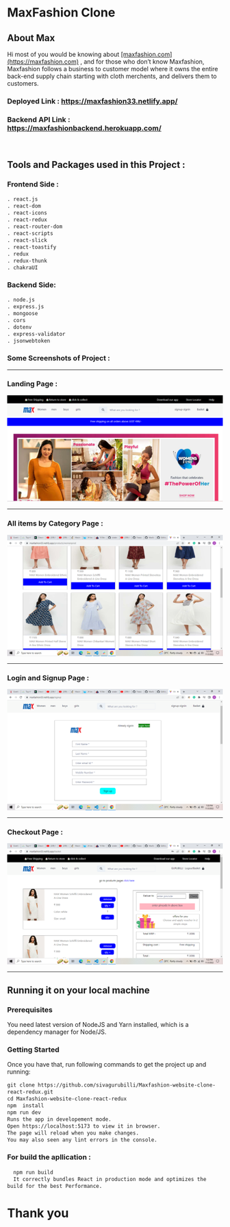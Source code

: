 # MaxFashion Clone
<h2>About Max</h2>
Hi most of you would be knowing about <u>[maxfashion.com](https://maxfashion.com)</u> , and for those who don’t know Maxfashion,  Maxfashion follows a business to customer model where it owns the entire back-end supply chain starting with cloth merchents, and delivers them to customers.
<br/>


### **Deployed Link** : https://maxfashion33.netlify.app/
### **Backend API Link** : https://maxfashionbackend.herokuapp.com/

<br/>
 <h2>Tools and Packages used in this Project   :</h2> 

### Frontend Side :
    . react.js
    . react-dom
    . react-icons
    . react-redux
    . react-router-dom
    . react-scripts
    . react-slick
    . react-toastify
    . redux
    . redux-thunk 
    . chakraUI
    
   

### Backend Side:
    . node.js
    . express.js
    . mongoose
    . cors
    . dotenv
    . express-validator
    . jsonwebtoken

   
 ### Some Screenshots of Project : 
<hr/>

 ### Landing Page :
  <div> <img src="https://github.com/sivagurubilli/Maxfashion-website-clone-react-redux/blob/master/Screenshot%20(189).png?raw=true"> </div>
<hr/>
 <h3>All items by Category Page  : </h3> 
  <div> <img src= "https://github.com/sivagurubilli/Maxfashion-website-clone-react-redux/blob/master/frontend/src/Screenshot%20(247).png?raw=true"> </div>
<hr/>
 <h3>Login and Signup Page  : </h3> 
  <div> <img src="https://github.com/sivagurubilli/Maxfashion-website-clone-react-redux/blob/master/frontend/src/Screenshot%20(246).png?raw=true"> </div>
<hr/>
 <h3>Checkout Page  : </h3> 
  <div> <img src="https://github.com/sivagurubilli/Maxfashion-website-clone-react-redux/blob/master/frontend/src/Screenshot%20(248).png?raw=true"> </div>
<hr/>

## Running it on your local machine

### Prerequisites

You need latest version of NodeJS and Yarn installed, which is a dependency manager for Node/JS.

### Getting Started

Once you have that, run following commands to get the project up and running:

    git clone https://github.com/sivagurubilli/Maxfashion-website-clone-react-redux.git
    cd Maxfashion-website-clone-react-redux
    npm  install
    npm run dev
    Runs the app in developement mode.
    Open https://localhost:5173 to view it in browser.
    The page will reload when you make changes.
    You may also seen any lint errors in the console.
    
 ###  For build the apllication :
      npm run build
      It correctly bundles React in production mode and optimizes the build for the best Performance.

<h1>Thank you </h1>

